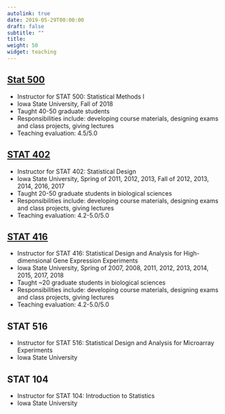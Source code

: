 ```yaml
---
autolink: true
date: 2019-05-29T00:00:00
draft: false
subtitle: ""
title: 
weight: 50
widget: teaching
---
```

## [Stat 500](http://stat.iastate.edu/)
- Instructor for STAT 500: Statistical Methods I 
- Iowa State University, Fall of 2018 
- Taught 40-50 graduate students 
- Responsibilities include: developing course materials, designing exams and class projects, giving lectures 
- Teaching evaluation: 4.5/5.0

## [STAT 402](http://stat.iastate.edu/)
- Instructor for STAT 402: Statistical Design 
- Iowa State University, Spring of 2011, 2012, 2013, Fall of 2012, 2013, 2014, 2016, 2017 
- Taught 20-50 graduate students in biological sciences 
- Responsibilities include: developing course materials, designing exams and class projects, giving lectures 
- Teaching evaluation: 4.2-5.0/5.0

## [STAT 416](/teach/STAT416)
- Instructor for STAT 416: Statistical Design and Analysis for High-dimensional Gene Expression Experiments
- Iowa State University, Spring of 2007, 2008, 2011, 2012, 2013, 2014, 2015, 2017, 2018
- Taught ~20 graduate students in biological sciences
- Responsibilities include: developing course materials, designing exams and class projects,
giving lectures
- Teaching evaluation: 4.2-5.0/5.0

## STAT 516
- Instructor for STAT 516: Statistical Design and Analysis for Microarray Experiments
- Iowa State University

## STAT 104
- Instructor for STAT 104: Introduction to Statistics
- Iowa State University

